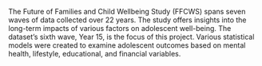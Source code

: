 The Future of Families and Child Wellbeing Study (FFCWS)  spans seven waves of data collected over 22 years. The study offers insights into the long-term impacts of various factors on adolescent well-being.
The dataset’s  sixth wave, Year 15,  is the focus of this project. Various statistical models were created to examine adolescent outcomes based on mental health, lifestyle, educational, and financial variables.

